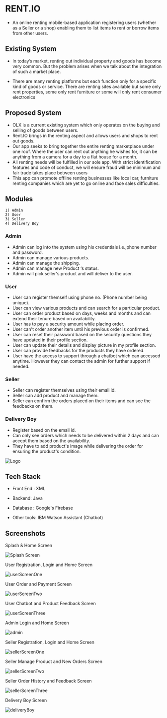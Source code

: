 
# RENT.IO 

- An online renting mobile-based application registering users (whether as a Seller or a shop) enabling them to list items to rent or borrow items from other users.

## Existing System

- In today’s market, renting out individual property and goods has become very common. But the problem arises when we talk about the integration of such a market place.

- There are many renting platforms but each function only for a specific kind of goods or service. There are renting sites available
but some only rent properties, some only rent furniture or some will only rent consumer electronics

## Proposed System
- OLX is a current existing system which only operates on the buying and selling of goods between users.
- Rent.IO brings in the renting aspect and allows users and shops to rent out goods.
- Our app seeks to bring together the entire renting marketplace under one roof. Where the user can rent out anything he wishes for, it can be anything from a camera for a day to a flat house for a month.
- All renting needs will be fulfilled in our sole app. With strict identification features and code of conduct, we will ensure fraud will be minimum and fair trade takes place between users
- This app can promote offline renting businesses like local car, furniture renting companies which are yet to go online and face sales difficulties.


## Modules
    1) Admin
    2) User
    3) Seller
    4) Delivery Boy

### Admin
- Admin can log into the system using his credentials i.e.,phone number and password.
- Admin can manage various products.
- Admin can manage the shipping.
- Admin can manage new Product ‘s status.
- Admin will pick seller's product and will deliver to the user.

### User
- User can register themself using phone no. (Phone number being unique).
- User can view various products and can search for a particular product.
- User can order product based on days, weeks and months and can extend their tenure based on availability.
- User has to pay a security amount while placing order.
- User can't order another item until his previous order is confirmed.
- User can reset their password based on the security questions they have updated in their profile section.
- User can update their details and display picture in my profile section.
- User can provide feedbacks for the products they have ordered.
- User have the access to support through a chatbot which can accessed anytime. However they can contact the admin for further support if needed.

### Seller
- Seller can register themselves using their email id.
- Seller can add product and manage them.
- Seller can confirm the orders placed on their items and can see the feedbacks on them.

### Delivery Boy
- Register based on the email id.
- Can only see orders which needs to be delivered within 2 days and can accept them based on the availability.
- They have to add product's image while delivering the order for ensuring the product's condition.









![Logo](https://github.com/Royalaviation18/RentMaster/blob/master/appScreenshots/rentLogo.jpg)


    
## Tech Stack

- Front End : XML

- Backend: Java

- Database : Google's Firebase

- Other tools:  IBM Watson Assistant (Chatbot)


## Screenshots

Splash & Home Screen

![Splash Screen](https://github.com/Royalaviation18/RentMaster/blob/master/appScreenshots/splash%26Home.jpg)

User Registration, Login and Home Screen

![userScreenOne](https://github.com/Royalaviation18/RentMaster/blob/master/appScreenshots/user.jpg)

User Order and Payment Screen

![userScreenTwo](https://github.com/Royalaviation18/RentMaster/blob/master/appScreenshots/userPayment.jpg)


User Chatbot and Product Feedback Screen

![userScreenThree](https://github.com/Royalaviation18/RentMaster/blob/master/appScreenshots/userChatbotFeedback.jpg)


Admin Login and Home Screen

![admin](https://github.com/Royalaviation18/RentMaster/blob/master/appScreenshots/admin.jpg)

Seller Registration, Login and Home Screen

![sellerScreenOne](https://github.com/Royalaviation18/RentMaster/blob/master/appScreenshots/sellerImages.jpg)

Seller Manage Product and New Orders Screen

![sellerScreenTwo](https://github.com/Royalaviation18/RentMaster/blob/master/appScreenshots/sellerOrders.jpg)

Seller Order History and Feedback Screen

![sellerScreenThree](https://github.com/Royalaviation18/RentMaster/blob/master/appScreenshots/sellerOrderHistory.jpg)

Delivery Boy Screen

![deliveryBoy](https://github.com/Royalaviation18/RentMaster/blob/master/appScreenshots/deliveryBoy.jpg)